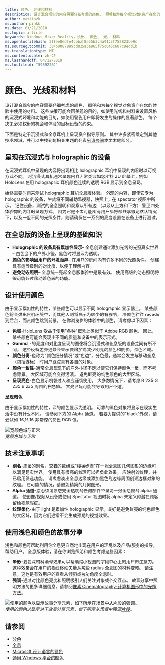 ```yaml
---
title: 颜色、 光线和材料
description: 设计混合现实的内容需要仔细考虑的颜色、 照明和为每个视觉对象资产在您的体验中使用的材料。
author: mavitazk
ms.author: pinkb
ms.date: 03/21/2018
ms.topic: article
keywords: Windows Mixed Reality，设计、 颜色、 光、 材料
ms.openlocfilehash: 3f8ee8edfe4cbbaf8a55b3c4a9125f752823be9c
ms.sourcegitcommit: 384b0087899cd835a3a965f75c6f6c607c9edd1b
ms.translationtype: MT
ms.contentlocale: zh-CN
ms.lasthandoff: 04/12/2019
ms.locfileid: "59592261"
---
```

# <a name="color-light-and-materials"></a>颜色、 光线和材料

设计混合现实的内容需要仔细考虑的颜色、 照明和为每个视觉对象资产在您的体验中使用的材料。 这些决策可能会因美观的目的，如使用光线和材料来设置风格的沉浸式环境和功能的目的，如使用警告用户即将发生的操作的显著颜色。 每个决策必须权衡的机会和体验的目标设备的约束。

下面是特定于沉浸式和全息耳机上呈现资产指导原则。 其中许多紧密绑定到其他技术领域，并可以中找到的相关主题的列表[另请参阅](color,-light-and-materials.md#see-also)本文末尾部分。

## <a name="rendering-on-immersive-vs-holographic-devices"></a>呈现在沉浸式与 holographic 的设备

在沉浸式耳机中呈现的内容将出现相比 holographic 耳机中呈现的内容时以可视方式不同。 时沉浸式耳机通常呈现内容非常类似如您所料 2D 屏幕上，例如 HoloLens 使用 holographic 耳机颜色连续的透明 RGB 显示到全息呈现。

始终需要时间来测试 holographic 耳机全息版体验。 外观的内容，即使它专为 holographic 的设备，生成将不同辅助监视器，快照上，在 spectator 视图中所示。 记住设备，测试的全息照明和观察从所有边 （以及从上方和下方） 警卫四处体验你的内容的呈现方式。 因为它是不太可能所有用户都将都共享假定默认情况下，以及一组不同的光照条件，则请确保在一系列的亮度设置在设备上进行测试。

## <a name="fundamentals-of-rendering-on-holographic-devices"></a>在全息版的设备上呈现的基础知识
* **Holographic 的设备具有累加性显示**– 全息创建通过添加光线的光照真实世界 – 白色会下的户外小径，黑色时将显示为透明。
* **颜色的影响因用户的环境而异**– 在用户的房间内有许多不同的光照条件。 创建具有适当级别的对比度，以便于理解内容。
* **避免动态照明**– 全息统一亮起全息版体验中是最有效。 使用高级的动态照明将很可能超过移动着色器的功能。

## <a name="designing-with-color"></a>设计使用颜色

由于显示累加性的特性，某些颜色可以显示不同 holographic 显示器上。 某些颜色将会弹出照明环境中，而其他人则将显示为较少的有影响。 冷颜色往往 recede 到后台，而热颜色跳到前景。 在你浏览你的体验中的颜色，请考虑以下因素：
* **色域**-HoloLens 受益于使用"各种"概念上类似于 Adobe RGB 颜色。 因此，某些颜色可能会表现出不同的质量和设备中的表示形式。
* **Gamma** -的亮度和对比度呈现的图像将会沉浸式和全息版的设备之间有所不同。 这些设备差异通常会显示要增加或减少明亮的颜色和阴影，深色区域。
* **颜色分离**-也称为"颜色细分情况"或"色边"，分色最，通常会发生与移动全息 （包括游标） 时用户跟踪具有各自的对象。
* **颜色一致性**-通常全息呈现下的户外小径不足以使它们保持颜色一致，而不考虑背景。 大区域可能会变得污渍。 避免鲜亮的纯色颜色的大型区域。
* **呈现亮色**-白色显示机智过人和应谨慎使用。 大多数情况下，请考虑 R 235 G 235 B 235 周围的白色值。 大亮区域可能会导致用户不适。

**呈现暗色**

由于显示累加性的特性，深的颜色显示为透明。 可靠的黑色对象将显示在现实生活中没有什么不同。 请参阅下方的 Alpha 通道。 若要为提供的"black"外观，请尝试如 16,16,16 非常深的灰色 RGB 值。

![宽颜色域与正常](images/640px-widegamut.png)<br>
*宽颜色域与正常*

## <a name="technical-considerations"></a>技术注意事项
* **别名**-周密的别名，交错的数组或"楼梯步骤"在一张全息图几何图形的边缘可以满足现实世界。 使用具有很高的纹理可以担负此效果。 应映射的纹理，并已启用筛选功能。 请考虑淡出全息边缘或添加黑色的边缘周围创建边框对象的纹理。 在可能的情况，请避免精简的几何图形。
* **Alpha 通道**-您必须清除您完全透明的任何部件不呈现一张全息图的 alpha 通道。 使图像/视频从设备或使用 Spectator 视图时将 alpha 未定义的潜在顾客留给视觉瑕疵。
* **纹理柔化**-由于 light 是累加性 holographic 显示，最好是避免鲜亮的纯色颜色的大区域，因为它们通常不会生成预期的视觉效果。

## <a name="storytelling-with-light-and-color"></a>使用浅色和颜色的故事分享

浅色和颜色可帮助利用你全息更自然地出现在用户的环境以及产品/服务的指导，帮助用户。 全息版体验，请在你浏览照明和颜色考虑这些因素：
* **晕影**-要变深材料渐晕效果可以帮助缩小视图的字段中心上的用户的注意力。 这种效果会在用户的视线移动矢量从某些 radius 全息图的材料变暗。 请注意，这也是有效用户的查看从倾斜或匆匆角度全息时。
* **强调**-通过对比颜色亮度和照明吸引人们关注对象或个交互点。 故事分享中照明方法的更多详细信息，请参阅[像素 Cinematography-计算机图形中的光照方法](http://media.siggraph.org/education/cgsource/Archive/ConfereceCourses/S96/course30.pdf)。

![使用的颜色以显示故事分享元素，如下所示在场景中从片段的强调。](images/640px-fragments.jpg)<br>
*使用的颜色以显示对于故事分享元素，如下所示从场景中强调[片段](https://www.microsoft.com/p/fragments/9nblggh5ggm8)。*

## <a name="see-also"></a>请参阅
* [分色](hologram-stability.md#color-separation)
* [全息](hologram.md)
* [Microsoft 设计语言的颜色](https://www.microsoft.com/design/color)
* [通用 Windows 平台的颜色](https://docs.microsoft.com/windows/uwp/style/color)
